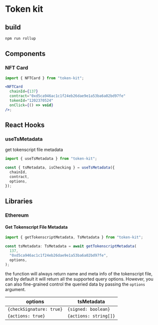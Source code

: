 # Token kit

## build

```sh
npm run rollup
```

## Components

### NFT Card

```jsx
import { NFTCard } from "token-kit";

<NFTCard
  chainId={137}
  contract="0xd5ca946ac1c1f24eb26dae9e1a53ba6a02bd97fe"
  tokenId="1202370524"
  onClick={() => void}
/>;
```

## React Hooks

### useTsMetadata

get tokenscript file metadata

```ts
import { useTsMetadata } from "token-kit";

const { tsMetadata, isChecking } = useTsMetadata({
  chainId,
  contract,
  options,
});
```

## Libraries

### Ethereum

#### Get Tokenscript File Metadata

```ts
import { getTokenscriptMetadata, TsMetadata } from "token-kit";

const tsMetadata: TsMetadata = await getTokenscriptMetadata(
  137,
  "0xd5ca946ac1c1f24eb26dae9e1a53ba6a02bd97fe",
  options,
);
```

the function will always return name and meta info of the tokenscript file, and by default it will return all the supported query options. However, you can also fine-grained control the queried data by passing the `options` argument.

| options                  | tsMetadata            |
| ------------------------ | --------------------- |
| `{checkSignature: true}` | `{signed: boolean}`   |
| `{actions: true}`        | `{actions: string[]}` |
